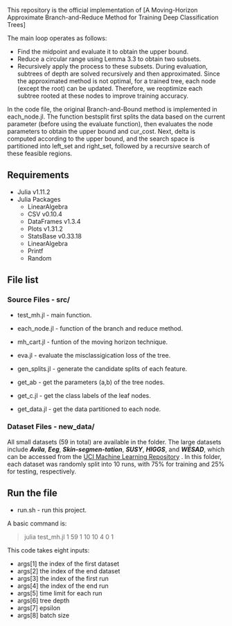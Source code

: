 This repository is the official implementation of [A Moving-Horizon Approximate Branch-and-Reduce Method for Training Deep Classification Trees]

The main loop operates as follows:
 - Find the midpoint and evaluate it to obtain the upper bound.
 - Reduce a circular range using Lemma 3.3 to obtain two subsets.
 - Recursively apply the process to these subsets.
During evaluation, subtrees of depth 
 are solved recursively and then approximated. Since the approximated method is not optimal, for a trained tree, each node (except the root) can be updated. Therefore, we reoptimize each subtree rooted at these nodes to improve training accuracy.

In the code file, the original Branch-and-Bound method is implemented in each_node.jl. The function bestsplit first splits the data based on the current parameter (before using the evaluate function), then evaluates the node parameters to obtain the upper bound and cur_cost. Next, delta is computed according to the upper bound, and the search space is partitioned into left_set and right_set, followed by a recursive search of these feasible regions.

## Requirements
* Julia v1.11.2
* Julia Packages
    * LinearAlgebra
    * CSV v0.10.4
    * DataFrames v1.3.4
    * Plots v1.31.2
    * StatsBase v0.33.18
    * LinearAlgebra
    * Printf
    * Random

## File list
###  Source Files - src/
* test_mh.jl - main function.

* each_node.jl - function of the branch and reduce method.

* mh_cart.jl - funtion of the moving horizon technique.

* eva.jl - evaluate the misclassigication loss of the tree.

* gen_splits.jl - generate the candidate splits of each feature.

* get_ab - get the parameters (a,b) of the tree nodes.

* get_c.jl - get the class labels of the leaf nodes.

* get_data.jl - get the data partitioned to each node.

### Dataset Files - new_data/
All small datasets (59 in total) are available in the folder. The large datasets include
***Avila***, ***Eeg***, ***Skin-segmen-tation***, ***SUSY***, ***HIGGS***, and ***WESAD***, which can be accessed from the [UCI Machine Learning Repository](https://archive.ics.uci.edu/) . In this folder, each dataset was randomly split into 10 runs, with 75\% for training and 25\% for testing, respectively.

## Run the file
 * run.sh - run this project.

A basic command is:
 > julia test_mh.jl 1 59 1 10 10 4 0 1 

This code takes eight inputs: 
* args[1] the index of the first dataset 
* args[2] the index of the end dataset 
* args[3] the index of the first run 
* args[4] the index of the end run 
* args[5] time limit for each run
* args[6] tree depth
* args[7] epsilon
* args[8] batch size

